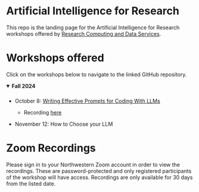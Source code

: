 # Artificial Intelligence for Research

This repo is the landing page for the Artificial Intelligence for Research workshops offered by [Research Computing and Data Services](https://www.it.northwestern.edu/departments/it-services-support/research/).

# Workshops offered

Click on the workshops below to navigate to the linked GitHub repository.

<details open>
  <summary><b>Fall 2024</b></summary>

  ###
  * October 8: [Writing Effective Prompts for Coding With LLMs](https://github.com/nuitrcs/promptEngineering)
      * Recording [here](https://northwestern.zoom.us/rec/share/W4mGW4wWgt2biBYJ90iN3K8ol6imdXBGEejFxh3rqyFiR8wlZTvUUu-Y1Tu4okag.fEHtMp9Q3ZOTwT4c)
   
  * November 12: How to Choose your LLM

</details>

# Zoom Recordings

Please sign in to your Northwestern Zoom account in order to view the recordings. These are password-protected and only registered participants of the workshop will have access. Recordings are only available for 30 days from the listed date.
